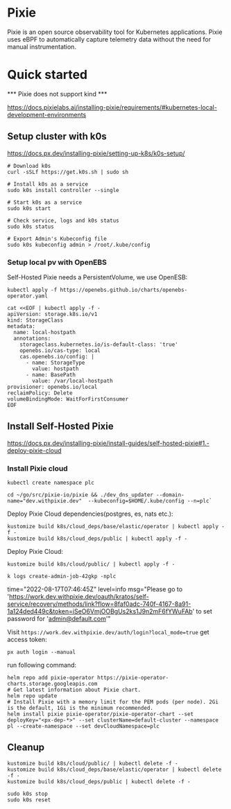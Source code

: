 # Pixie

Pixie is an open source observability tool for Kubernetes applications. Pixie uses eBPF to automatically capture telemetry data without the need for manual instrumentation.

# Quick started

*** Pixie does not support kind ***

https://docs.pixielabs.ai/installing-pixie/requirements/#kubernetes-local-development-environments


## Setup cluster with k0s

https://docs.px.dev/installing-pixie/setting-up-k8s/k0s-setup/


```console
# Download k0s
curl -sSLf https://get.k0s.sh | sudo sh

# Install k0s as a service
sudo k0s install controller --single

# Start k0s as a service
sudo k0s start

# Check service, logs and k0s status
sudo k0s status

# Export Admin's Kubeconfig file
sudo k0s kubeconfig admin > /root/.kube/config
```

### Setup local pv with OpenEBS

Self-Hosted Pixie needs a PersistentVolume, we use OpenESB:

```console
kubectl apply -f https://openebs.github.io/charts/openebs-operator.yaml
```

```console
cat <<EOF | kubectl apply -f -
apiVersion: storage.k8s.io/v1
kind: StorageClass
metadata:
  name: local-hostpath
  annotations:
    storageclass.kubernetes.io/is-default-class: 'true'
    openebs.io/cas-type: local
    cas.openebs.io/config: |
      - name: StorageType
        value: hostpath
      - name: BasePath
        value: /var/local-hostpath
provisioner: openebs.io/local
reclaimPolicy: Delete
volumeBindingMode: WaitForFirstConsumer
EOF
```

## Install Self-Hosted Pixie

https://docs.px.dev/installing-pixie/install-guides/self-hosted-pixie#1.-deploy-pixie-cloud

### Install Pixie cloud

```console
kubectl create namespace plc
```

```console
cd ~/go/src/pixie-io/pixie && ./dev_dns_updater --domain-name="dev.withpixie.dev"  --kubeconfig=$HOME/.kube/config --n=plc`
```

Deploy Pixie Cloud dependencies(postgres, es, nats etc.):
```
kustomize build k8s/cloud_deps/base/elastic/operator | kubectl apply -f -
kustomize build k8s/cloud_deps/public | kubectl apply -f -
```

Deploy Pixie Cloud:
```
kustomize build k8s/cloud/public/ | kubectl apply -f -
```

```
k logs create-admin-job-42gkp -nplc
```
time="2022-08-17T07:46:45Z" level=info msg="Please go to 'https://work.dev.withpixie.dev/oauth/kratos/self-service/recovery/methods/link?flow=8faf0adc-740f-4167-8a91-1a124ded449c&token=iSeO6VmjOOBgUs2ks1J9n2mF6fYWuFAb' to set password for 'admin@default.com'"

Visit `https://work.dev.withpixie.dev/auth/login?local_mode=true` get access token:

```console
px auth login --manual
```

run following command:
```
helm repo add pixie-operator https://pixie-operator-charts.storage.googleapis.com
# Get latest information about Pixie chart.
helm repo update
# Install Pixie with a memory limit for the PEM pods (per node). 2Gi is the default, 1Gi is the minimum recommended.
helm install pixie pixie-operator/pixie-operator-chart --set deployKey="<px-dep-*>" --set clusterName=default-cluster --namespace pl --create-namespace --set devCloudNamespace=plc
```

## Cleanup


```console
kustomize build k8s/cloud/public/ | kubectl delete -f -
kustomize build k8s/cloud_deps/base/elastic/operator | kubectl delete -f -
kustomize build k8s/cloud_deps/public | kubectl delete -f -
```

```console
sudo k0s stop
sudo k0s reset
```